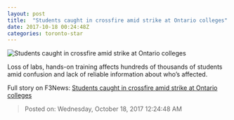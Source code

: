 ```yaml
---
layout: post
title:  "Students caught in crossfire amid strike at Ontario colleges"
date: 2017-10-18 00:24:48Z
categories: toronto-star
---
```


![Students caught in crossfire amid strike at Ontario colleges](https://www.thestar.com/content/dam/thestar/yourtoronto/education/2017/10/17/students-caught-in-crossfire-amid-strike-at-ontario-colleges/striking_teachers.jpg)

Loss of labs, hands-on training affects hundreds of thousands of students amid confusion and lack of reliable information about who’s affected.


Full story on F3News: [Students caught in crossfire amid strike at Ontario colleges](http://www.f3nws.com/n/qJzUAF)

> Posted on: Wednesday, October 18, 2017 12:24:48 AM
